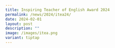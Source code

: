 ```yaml
---
title: Inspiring Teacher of English Award 2024
permalink: /news/2024/itea24/
date: 2024-02-01
layout: post
description: ""
image: /images/itea.png
variant: tiptap
---
```

